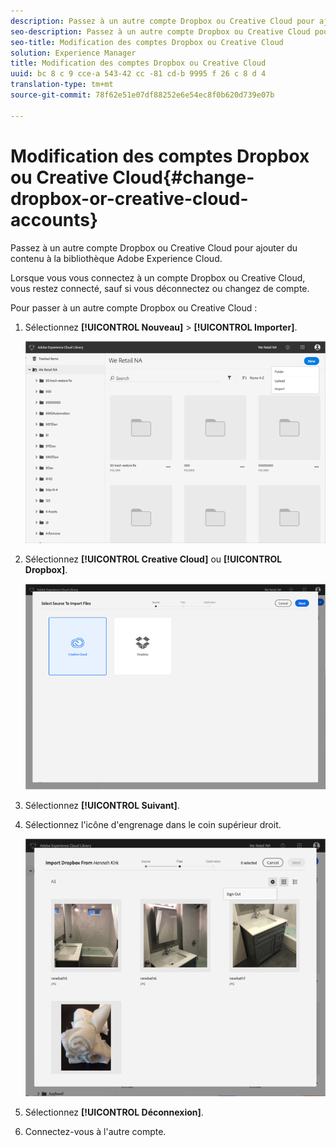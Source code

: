 ```yaml
---
description: Passez à un autre compte Dropbox ou Creative Cloud pour ajouter du contenu à la bibliothèque Adobe Experience Cloud.
seo-description: Passez à un autre compte Dropbox ou Creative Cloud pour ajouter du contenu à la bibliothèque Adobe Experience Cloud.
seo-title: Modification des comptes Dropbox ou Creative Cloud
solution: Experience Manager
title: Modification des comptes Dropbox ou Creative Cloud
uuid: bc 8 c 9 cce-a 543-42 cc -81 cd-b 9995 f 26 c 8 d 4
translation-type: tm+mt
source-git-commit: 78f62e51e07df88252e6e54ec8f0b620d739e07b

---
```



# Modification des comptes Dropbox ou Creative Cloud{#change-dropbox-or-creative-cloud-accounts}

Passez à un autre compte Dropbox ou Creative Cloud pour ajouter du contenu à la bibliothèque Adobe Experience Cloud.

Lorsque vous vous connectez à un compte Dropbox ou Creative Cloud, vous restez connecté, sauf si vous déconnectez ou changez de compte.

Pour passer à un autre compte Dropbox ou Creative Cloud :

1. Sélectionnez **[!UICONTROL Nouveau]** &gt; **[!UICONTROL Importer]**.

   ![](assets/library_new_folder_upload.png)

1. Sélectionnez **[!UICONTROL Creative Cloud]** ou **[!UICONTROL Dropbox]**.

   ![](assets/library_import_cc.png)

1. Sélectionnez **[!UICONTROL Suivant]**.
1. Sélectionnez l'icône d'engrenage dans le coin supérieur droit.

   ![](assets/library_switch_accounts.png)

1. Sélectionnez **[!UICONTROL Déconnexion]**.
1. Connectez-vous à l'autre compte.

